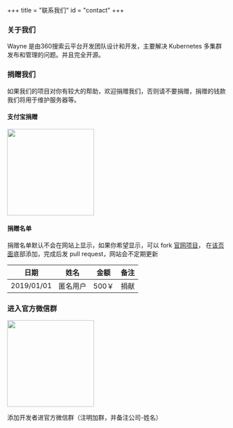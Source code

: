 +++
title = "联系我们"
id = "contact"
+++

### 关于我们

Wayne 是由360搜索云平台开发团队设计和开发，主要解决 Kubernetes 多集群发布和管理的问题。并且完全开源。

### 捐赠我们

如果我们的项目对你有较大的帮助，欢迎捐赠我们，否则请不要捐赠，捐赠的钱款我们将用于维护服务器等。

#### 支付宝捐赠

<img src="../img/alipay.png" width="200">

#### 捐赠名单

捐赠名单默认不会在网站上显示，如果你希望显示，可以 fork [官网项目](https://github.com/Qihoo360/cloud-website)，
在[该页面](https://github.com/Qihoo360/cloud-website/blob/master/content/contact.md)底部添加，完成后发 pull request，网站会不定期更新


|   日期      |   姓名    |    金额  |    备注   |
|----------  |----------|----------|----------|
| 2019/01/01 | 匿名用户   |  500￥    | 捐献     |

### 进入官方微信群

<img src="../img/wilhelmguo.jpeg" width="200">

添加开发者进官方微信群（注明加群，并备注公司-姓名）
